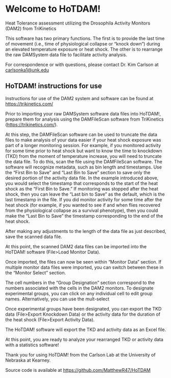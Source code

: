 # Welcome to HoTDAM! 

Heat Tolerance assessment utilizing the Drosophila Activity Monitors (DAM2) from TriKinetics

This software has two primary functions. The first is to provide the last time of movement (i.e., time of physiological collapse or “knock down”) during an elevated temperature exposure or heat shock. The other is to rearrange the raw DAMSystem data file to facilitate activity analysis.

For correspondence or with questions, please contact Dr. Kim Carlson at carlsonka1@unk.edu

## HoTDAM! instructions for use

Instructions for use of the DAM2 system and software can be found at https://trikinetics.com/

Prior to importing your raw DAMSystem software data files into HoTDAM!, prepare them for analysis using the DAMFileScan software from TriKinetics (https://trikinetics.com/). 

At this step, the DAMFileScan software can be used to truncate the data files to make analysis of your data easier if your heat shock exposure was part of a longer monitoring session. For example, if you monitored activity for some time prior to heat shock but want to know the time to knockdown (TKD) from the moment of temperature increase, you will need to truncate the data file. To do this, scan the file using the DAMFileScan software. The software will recognize metadata, such as bin length and timestamps. Use the “First Bin to Save” and “Last Bin to Save” section to save only the desired portion of the activity data file. In the example introduced above, you would select the timestamp that corresponds to the start of the heat shock as the “First Bin to Save.” If monitoring was stopped after the heat shock, then you can leave the “Last bin to Save” as the default, which is the last timestamp in the file. If you did monitor activity for some time after the heat shock (for example, if you wanted to see if and when flies recovered from the physiological collapse as a survival phenotype), then you could make the “Last Bin to Save” the timestamp corresponding to the end of the heat shock.

After making any adjustments to the length of the data file as just described, save the scanned data file.

At this point, the scanned DAM2 data files can be imported into the HoTDAM! software (File>Load Monitor Data).

Once imported, the files can now be seen within “Monitor Data” section. If multiple monitor data files were imported, you can switch between these in the “Monitor Select” section.

The cell numbers in the “Group Designation” section correspond to the numbers associated with the cells in the DAM2 monitors. To designate experimental groups, you can click on any individual cell to edit group names. Alternatively, you can use the mult-select

Once experimental groups have been designated, you can export the TKD data (File>Export Knockdown Data) or the activity data for the duration of the heat shock (File>Export Activity Data).

The HoTDAM! software will export the TKD and activity data as an Excel file. 

At this point, you are ready to analyze your rearranged TKD or activity data with a statistics software!

Thank you for using HoTDAM! from the Carlson Lab at the University of Nebraska at Kearney. 

Source code is available at https://github.com/MatthewR47/HoTDAM
